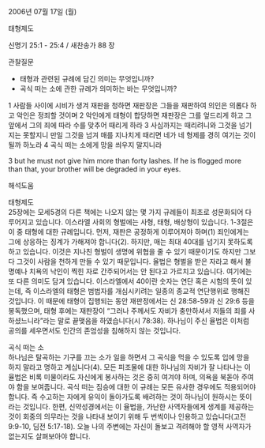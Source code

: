 2006년 07월 17일 (월)

태형제도



신명기 25:1 - 25:4 / 새찬송가 88 장


관찰질문
- 태형과 관련된 규례에 담긴 의미는 무엇입니까? 
- 곡식 떠는 소에 관한 규례가 의미하는 바는 무엇입니까? 

1 사람들 사이에 시비가 생겨 재판을 청하면 재판장은 그들을 재판하여 의인은 의롭다 하고 악인은 정죄할 것이며 2  악인에게 태형이 합당하면 재판장은 그를 엎드리게 하고 그 앞에서 그의 죄에 따라 수를 맞추어 때리게 하라 3 사십까지는 때리려니와 그것을 넘기지는 못할지니 만일 그것을 넘겨 매를 지나치게 때리면 네가 네 형제를 경히 여기는 것이 될까 하노라 4 곡식 떠는 소에게 망을 씌우지 말지니라

3  but he must not give him more than forty lashes. If he is flogged more than that, your brother will be degraded in your eyes.

해석도움





태형제도  
25장에는 모세5경의 다른 책에는 나오지 않는 몇 가지 규례들이 최초로 성문화되어 다루어지고 있습니다. 이스라엘 사회의 형벌에는 사형, 태형, 배상형이 있습니다. 1-3절은 이 중 태형에 대한 규례입니다. 먼저, 재판은 공정하게 이루어져야 하며(1) 죄인에게는 그에 상응하는 징계가 가해져야 합니다(2). 하지만, 매는 최대 40대를 넘기지 못하도록 하고 있습니다. 이것은 지나친 형벌이 생명에 위협을 줄 수 있기 때문이기도 하지만 그보다 그것이 사람을 천하게 만들 수 있기 때문입니다. 율법은 형벌을 받은 자라고 해서 불명예나 치욕의 낙인이 찍힌 자로 간주되어서는 안 된다고 가르치고 있습니다. 여기에는 또 다른 의미도 담겨 있습니다. 이스라엘에서 40이란 숫자는 연단 혹은 시험의 뜻이 있는데, 즉 이스라엘의 태형은 범법자를 개심시키려는 일종의 종교적 연단행위로 행해진 것입니다. 이 때문에 태형이 집행되는 동안 재판정에서는 신 28:58-59과 신 29:6 등을 봉독했으며, 태형 후에는 재판장이 “그러나 주께서도 자비가 충만하셔서 저들의 죄를 사하셨느니라”라는 말로 끝맺음을 하였습니다(시 78:38). 하나님이 주신 율법은 이처럼 공의를 세우면서도 인간의 존엄성을 침해하지 않는 것입니다.   

곡식 떠는 소  
하나님은 탈곡하는 기구를 끄는 소가 일을 하면서 그 곡식을 먹을 수 있도록 입에 망을 하지 말라고 명하고 계십니다(4). 모든 피조물에 대한 하나님의 자비가 잘 나타나는 이 율법은 비록 미물이라도 자신에게 봉사하는 것은 중히 여겨야 하며, 의욕을 북돋아 주여야 함을 보여줍니다. 곡식 떠는 짐승에 대한 이 규례는 모든 유사한 경우에도 적용되어야 합니다. 즉 수고하는 자에게 유익이 돌아가도록 배려하는 것이 하나님이 원하시는 뜻이라는 것입니다. 한편, 신약성경에서는 이 율법을, 가난한 사역자들에게 생계를 제공하는 것이 회중의 의무라는 것을 나타내 보이기 위해 두 번씩이나 인용하고 있습니다(고전 9:9-10, 딤전 5:17-18). 오늘 나의 주변에는 자신이 돌보고 격려해야 할 영적 사역자가 없는지도 살펴보아야 합니다.